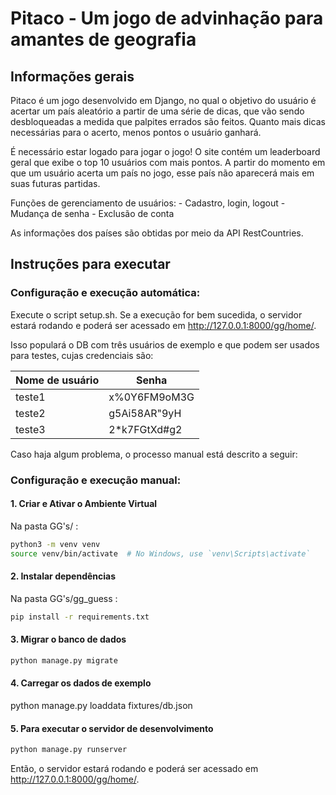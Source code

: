 # Pitaco - Um jogo de advinhação para amantes de geografia

## Informações gerais
Pitaco é um jogo desenvolvido em Django, no qual o objetivo do usuário é acertar um país aleatório a partir de uma série de dicas, que vão sendo desbloqueadas a medida que palpites errados são feitos. Quanto mais dicas necessárias para o acerto, menos pontos o usuário ganhará.

É necessário estar logado para jogar o jogo! O site contém um leaderboard geral que exibe o top 10 usuários com mais pontos.
A partir do momento em que um usuário acerta um país no jogo, esse país não aparecerá mais em suas futuras partidas.

Funções de gerenciamento de usuários:
    - Cadastro, login, logout
    - Mudança de senha
    - Exclusão de conta

As informações dos países são obtidas por meio da API RestCountries.

## Instruções para executar

### Configuração e execução automática:

Execute o script setup.sh. Se a execução for bem sucedida, o servidor estará rodando e poderá ser acessado em http://127.0.0.1:8000/gg/home/.

Isso populará o DB com três usuários de exemplo e que podem ser usados para testes, cujas credenciais são:

| Nome de usuário   |   Senha       |
| ---------------   | ------------- |
| teste1            | x%0Y6FM9oM3G  |
| teste2            | g5Ai58AR"9yH  |
| teste3            | 2*k7FGtXd#g2  |

Caso haja algum problema, o processo manual está descrito a seguir:

### Configuração e execução manual:

#### 1. Criar e Ativar o Ambiente Virtual

Na pasta GG's/ :

```bash
python3 -m venv venv
source venv/bin/activate  # No Windows, use `venv\Scripts\activate`
```

#### 2. Instalar dependências

Na pasta GG's/gg_guess :

```bash
pip install -r requirements.txt
```

#### 3. Migrar o banco de dados

```bash
python manage.py migrate
```

#### 4. Carregar os dados de exemplo

python manage.py loaddata fixtures/db.json

#### 5. Para executar o servidor de desenvolvimento

```bash
python manage.py runserver
```

Então, o servidor estará rodando e poderá ser acessado em http://127.0.0.1:8000/gg/home/.